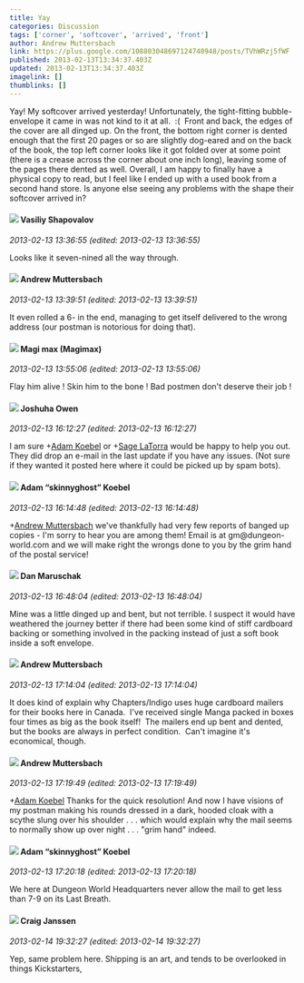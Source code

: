 ```yaml
---
title: Yay
categories: Discussion
tags: ['corner', 'softcover', 'arrived', 'front']
author: Andrew Muttersbach
link: https://plus.google.com/108803048697124740948/posts/TVhWRzj5fWF
published: 2013-02-13T13:34:37.403Z
updated: 2013-02-13T13:34:37.403Z
imagelink: []
thumblinks: []
---
```


Yay! My softcover arrived yesterday! Unfortunately, the tight-fitting bubble-envelope it came in was not kind to it at all.  :(  Front and back, the edges of the cover are all dinged up. On the front, the bottom right corner is dented enough that the first 20 pages or so are slightly dog-eared and on the back of the book, the top left corner looks like it got folded over at some point (there is a crease across the corner about one inch long), leaving some of the pages there dented as well. Overall, I am happy to finally have a physical copy to read, but I feel like I ended up with a used book from a second hand store. Is anyone else seeing any problems with the shape their softcover arrived in?
<div id='comment z13gcthgzxaqfrgwy04cjtfp0ruveflzlss0k'>
  <h4><img src='{{site.baseurl}}//images/avatars/105808699738403752805_photo.jpg'> Vasiliy Shapovalov</h4>
      <p><cite>2013-02-13 13:36:55 (edited: 2013-02-13 13:36:55)</cite></p>
        <p>Looks like it seven-nined all the way through.</p>
</div>
        

<div id='comment z13gcthgzxaqfrgwy04cjtfp0ruveflzlss0k'>
  <h4><img src='{{site.baseurl}}//images/avatars/108803048697124740948_photo.jpg'> Andrew Muttersbach</h4>
      <p><cite>2013-02-13 13:39:51 (edited: 2013-02-13 13:39:51)</cite></p>
        <p>It even rolled a 6- in the end, managing to get itself delivered to the wrong address (our postman is notorious for doing that).</p>
</div>
        

<div id='comment z13gcthgzxaqfrgwy04cjtfp0ruveflzlss0k'>
  <h4><img src='{{site.baseurl}}//images/avatars/101186759054914157594_photo.jpg'> Magi max (Magimax)</h4>
      <p><cite>2013-02-13 13:55:06 (edited: 2013-02-13 13:55:06)</cite></p>
        <p>Flay him alive ! Skin him to the bone ! Bad postmen don&#39;t deserve their job !</p>
</div>
        

<div id='comment z13gcthgzxaqfrgwy04cjtfp0ruveflzlss0k'>
  <h4><img src='{{site.baseurl}}//images/avatars/110401844879568162779_photo.jpg'> Joshuha Owen</h4>
      <p><cite>2013-02-13 16:12:27 (edited: 2013-02-13 16:12:27)</cite></p>
        <p>I am sure <span class="proflinkWrapper"><span class="proflinkPrefix">+</span><a class="proflink" href="https://plus.google.com/112484087750169360510" oid="112484087750169360510">Adam Koebel</a></span> or <span class="proflinkWrapper"><span class="proflinkPrefix">+</span><a class="proflink" href="https://plus.google.com/117415966179711277938" oid="117415966179711277938">Sage LaTorra</a></span> would be happy to help you out. They did drop an e-mail in the last update if you have any issues. (Not sure if they wanted it posted here where it could be picked up by spam bots).</p>
</div>
        

<div id='comment z13gcthgzxaqfrgwy04cjtfp0ruveflzlss0k'>
  <h4><img src='{{site.baseurl}}//images/avatars/112484087750169360510_photo.jpg'> Adam “skinnyghost” Koebel</h4>
      <p><cite>2013-02-13 16:14:48 (edited: 2013-02-13 16:14:48)</cite></p>
        <p><span class="proflinkWrapper"><span class="proflinkPrefix">+</span><a class="proflink" href="https://plus.google.com/108803048697124740948" oid="108803048697124740948">Andrew Muttersbach</a></span> we&#39;ve thankfully had very few reports of banged up copies - I&#39;m sorry to hear you are among them!  Email is at gm@dungeon-world.com and we will make right the wrongs done to you by the grim hand of the postal service!</p>
</div>
        

<div id='comment z13gcthgzxaqfrgwy04cjtfp0ruveflzlss0k'>
  <h4><img src='{{site.baseurl}}//images/avatars/112060056421904571586_photo.jpg'> Dan Maruschak</h4>
      <p><cite>2013-02-13 16:48:04 (edited: 2013-02-13 16:48:04)</cite></p>
        <p>Mine was a little dinged up and bent, but not terrible. I suspect it would have weathered the journey better if there had been some kind of stiff cardboard backing or something involved in the packing instead of just a soft book inside a soft envelope.</p>
</div>
        

<div id='comment z13gcthgzxaqfrgwy04cjtfp0ruveflzlss0k'>
  <h4><img src='{{site.baseurl}}//images/avatars/108803048697124740948_photo.jpg'> Andrew Muttersbach</h4>
      <p><cite>2013-02-13 17:14:04 (edited: 2013-02-13 17:14:04)</cite></p>
        <p>It does kind of explain why Chapters/Indigo uses huge cardboard mailers for their books here in Canada.  I&#39;ve received single Manga packed in boxes four times as big as the book itself!  The mailers end up bent and dented, but the books are always in perfect condition.  Can&#39;t imagine it&#39;s economical, though.</p>
</div>
        

<div id='comment z13gcthgzxaqfrgwy04cjtfp0ruveflzlss0k'>
  <h4><img src='{{site.baseurl}}//images/avatars/108803048697124740948_photo.jpg'> Andrew Muttersbach</h4>
      <p><cite>2013-02-13 17:19:49 (edited: 2013-02-13 17:19:49)</cite></p>
        <p><span class="proflinkWrapper"><span class="proflinkPrefix">+</span><a class="proflink" href="https://plus.google.com/112484087750169360510" oid="112484087750169360510">Adam Koebel</a></span> Thanks for the quick resolution! And now I have visions of my postman making his rounds dressed in a dark, hooded cloak with a scythe slung over his shoulder . . . which would explain why the mail seems to normally show up over night . . . &quot;grim hand&quot; indeed.</p>
</div>
        

<div id='comment z13gcthgzxaqfrgwy04cjtfp0ruveflzlss0k'>
  <h4><img src='{{site.baseurl}}//images/avatars/112484087750169360510_photo.jpg'> Adam “skinnyghost” Koebel</h4>
      <p><cite>2013-02-13 17:20:18 (edited: 2013-02-13 17:20:18)</cite></p>
        <p>We here at Dungeon World Headquarters never allow the mail to get less than 7-9 on its Last Breath.</p>
</div>
        

<div id='comment z13gcthgzxaqfrgwy04cjtfp0ruveflzlss0k'>
  <h4><img src='{{site.baseurl}}//images/avatars/101082235048278284551_photo.jpg'> Craig Janssen</h4>
      <p><cite>2013-02-14 19:32:27 (edited: 2013-02-14 19:32:27)</cite></p>
        <p>Yep, same problem here. Shipping is an art, and tends to be overlooked in things Kickstarters,</p>
</div>
        